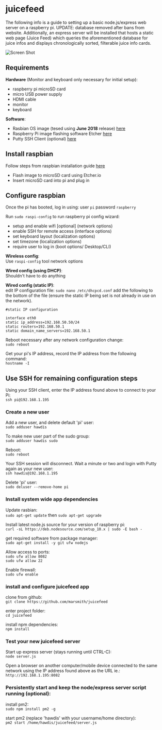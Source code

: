 
# juicefeed

The following info is a guide to setting up a basic node.js/express web server on a raspberry pi.  UPDATE: database removed after bans from website.  Additionally, an express server will be installed that hosts a static web page (Juice Feed) which queries the aforementioned database for juice infos and displays chronologically sorted, filterable juice info cards.

![Screen Shot](https://image.ibb.co/nqrZOA/Capture.png)

## Requirements

  **Hardware** (Monitor and keyboard only necessary for initial setup):  
  - raspberry pi microSD card  
  - micro USB power supply  
  - HDMI cable  
  - monitor  
  - keyboard  


  **Software**: 
  - Rasbian OS image (tesed using **June 2018** release) [here](https://www.raspberrypi.org/downloads/raspbian/)
  - Raspberry Pi image flashing software Etcher [here](https://etcher.io)
  - Putty SSH Client (optional) [here](https://www.chiark.greenend.org.uk/~sgtatham/putty/latest.html)

## Install raspbian

Follow steps from raspbian installation guide [here](https://www.raspberrypi.org/documentation/installation/installing-images/README.md)

- Flash image to microSD card using Etcher.io
- Insert microSD card into pi and plug in

## Configure raspbian

Once the pi has booted, log in using: user `pi` password `raspberry`

Run `sudo raspi-config` to run raspberry pi config wizard:

- setup and enable wifi [optional] (network options)
- enable SSH for remote access (interface options)
- set keyboard layout (localization options)
- set timezone (localization options)
- require user to log in (boot options/ Desktop/CLI)

**Wireless config**:  
Use `raspi-config` tool network options

**Wired config (using DHCP)**:  
Shouldn't have to do anything

**Wired config (static IP)**:  
edit IP configuration file: `sudo nano /etc/dhcpcd.conf` add the following to the bottom of the file (ensure the static IP being set is not already in use on the network).

```
#static IP configuration 

interface eth0
static ip_address=192.168.50.50/24 
static routers=192.168.50.1 
static domain_name_servers=192.168.50.1
```

Reboot necessary after any network configuration change:  
`sudo reboot` 

Get your pi's IP address, record the IP address from the following command:    
`hostname -I`

## Use SSH for remaining configuration steps

Using your SSH client, enter the IP address found above to connect to your Pi:  
`ssh pi@192.168.1.195`

### Create a new user

Add a new user, and delete default 'pi' user:  
 `sudo adduser hawdis`

To make new user part of the sudo group:  
`sudo adduser hawdis sudo`  

Reboot:  
`sudo reboot`

Your SSH session will disconnect.  Wait a minute or two and login with Putty again as your new user:  
`ssh hawdis@192.168.1.195`

Delete 'pi' user:  
`sudo deluser --remove-home pi`  

### Install system wide app dependencies

Update rasbian:  
`sudo apt-get update` then `sudo apt-get upgrade`

Install latest node.js source for your version of raspberry pi:  
`curl -sL https://deb.nodesource.com/setup_10.x | sudo -E bash -`

get required software from package manager:  
`sudo apt-get install -y git ufw nodejs`

Allow access to ports:  
`sudo ufw allow 8082`  
`sudo ufw allow 22`  

Enable firewall:  
`sudo ufw enable`  

### install and configure juicefeed app 
clone from github:  
`git clone https://github.com/marsmith/juicefeed`

enter project folder:  
`cd juicefeed`   

install npm dependencies:   
`npm install`

### Test your new juicefeed server  
Start up express server (stays running until CTRL-C):  
`node server.js`

Open a browser on another computer/mobile device connected to the same network using the IP address found above as the URL ie.:
`http://192.168.1.195:8082`

### Persistently start and keep the node/express server script running (optional):
install pm2:  
`sudo npm install pm2 -g`

start pm2 (replace 'hawdis' with your username/home directory):  
`pm2 start /home/hawdis/juicefeed/server.js`  
